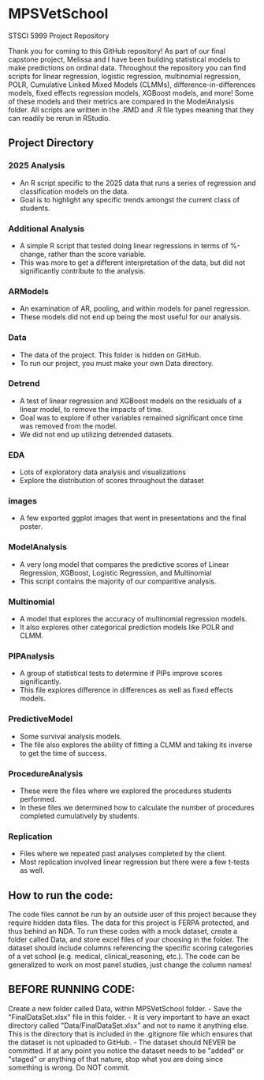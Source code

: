 # MPSVetSchool
STSCI 5999 Project Repository

Thank you for coming to this GitHub repository! As part of our final capstone project, Melissa and I have been building statistical models to make predictions on ordinal data. Throughout the repository you can find scripts for linear regression, logistic regression, multinomial regression, POLR, Cumulative Linked Mixed Models (CLMMs), difference-in-differences models, fixed effects regression models, XGBoost models, and more! Some of these models and their metrics are compared in the ModelAnalysis folder. All scripts are written in the .RMD and .R file types meaning that they can readily be rerun in RStudio.

## Project Directory

### 2025 Analysis

- An R script specific to the 2025 data that runs a series of regression and classification models on the data.
- Goal is to highlight any specific trends amongst the current class of students.

### Additional Analysis

- A simple R script that tested doing linear regressions in terms of %-change, rather than the score variable.
- This was more to get a different interpretation of the data, but did not significantly contribute to the analysis.

### ARModels

- An examination of AR, pooling, and within models for panel regression.
- These models did not end up being the most useful for our analysis.

### Data

- The data of the project. This folder is hidden on GitHub.
- To run our project, you must make your own Data directory.

### Detrend

- A test of linear regression and XGBoost models on the residuals of a linear model, to remove the impacts of time.
- Goal was to explore if other variables remained significant once time was removed from the model.
- We did not end up utilizing detrended datasets.

### EDA

- Lots of exploratory data analysis and visualizations
- Explore the distribution of scores throughout the dataset

### images

- A few exported ggplot images that went in presentations and the final poster.

### ModelAnalysis

- A very long model that compares the predictive scores of Linear Regression, XGBoost, Logistic Regression, and Multinomial
- This script contains the majority of our comparitive analysis.

### Multinomial

- A model that explores the accuracy of multinomial regression models.
- It also explores other categorical prediction models like POLR and CLMM.

### PIPAnalysis

- A group of statistical tests to determine if PIPs improve scores significantly.
- This file explores difference in differences as well as fixed effects models.

### PredictiveModel

- Some survival analysis models.
- The file also explores the ability of fitting a CLMM and taking its inverse to get the time of success.

### ProcedureAnalysis

- These were the files where we explored the procedures students performed.
- In these files we determined how to calculate the number of procedures completed cumulatively by students.

### Replication

- Files where we repeated past analyses completed by the client.
- Most replication involved linear regression but there were a few t-tests as well.

## How to run the code:

The code files cannot be run by an outside user of this project because they require hidden data files. The data for this project is FERPA protected, and thus behind an NDA. To run these codes with a mock dataset, create a folder called Data, and store excel files of your choosing in the folder. The dataset should include columns referencing the specific scoring categories of a vet school (e.g. medical, clinical_reasoning, etc.). The code can be generalized to work on most panel studies, just change the column names!

## BEFORE RUNNING CODE: 

Create a new folder called Data, within MPSVetSchool folder.
    - Save the "FinalDataSet.xlsx" file in this folder. 
    - It is very important to have an exact directory called "Data/FinalDataSet.xlsx" and not to name it anything else. This is the directory that is included in the .gitignore file which ensures that the dataset is not uploaded to GitHub. 
    - The dataset should NEVER be committed. If at any point you notice the dataset needs to be "added" or "staged" or anything of that nature, stop what you are doing since something is wrong. Do NOT commit. 



